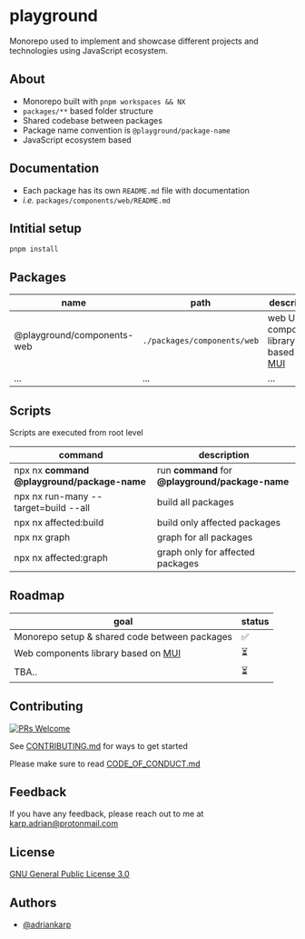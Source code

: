 
# playground

Monorepo used to implement and showcase different projects and technologies using JavaScript ecosystem.


## About

- Monorepo built with `pnpm workspaces && NX`
- `packages/**` based folder structure
- Shared codebase between packages
- Package name convention is `@playground/package-name`
- JavaScript ecosystem based

## Documentation

- Each package has its own `README.md` file with documentation
- *i.e.* `packages/components/web/README.md`

 
## Intitial setup

```
pnpm install
```

## Packages

| name      | path |description |
| ----------- | ----------- | ----------- |
| @playground/components-web | `./packages/components/web` | web UI components library based on [MUI](https://mui.com/) |
| ... | ... | ... |

## Scripts

Scripts are executed from root level

| command      | description |
| ----------- | ----------- |
| npx nx **command** **@playground/package-name** | run **command** for **@playground/package-name**  |
| npx nx run-many --target=build --all | build all packages |
| npx nx affected:build | build only affected packages |
| npx nx graph   | graph for all packages |
| npx nx affected:graph | graph only for affected packages |


## Roadmap

| goal  |  status   | 
|---|----|
| Monorepo setup & shared code between packages | ✅ |
| Web components library based on [MUI](https://mui.com/) | ⏳ |
| TBA.. | ⏳ |

## Contributing
[![PRs Welcome](https://img.shields.io/badge/PRs-welcome-brightgreen.svg?style=flat-square)](http://makeapullrequest.com)

See [CONTRIBUTING.md](./CONTRIBUTING.md) for ways to get started

Please make sure to read [CODE_OF_CONDUCT.md](./CODE_OF_CONDUCT.md)

## Feedback

If you have any feedback, please reach out to me at karp.adrian@protonmail.com

## License

[GNU General Public License 3.0](https://www.gnu.org/licenses/gpl-3.0.html)

## Authors

- [@adriankarp](https://www.github.com/adriankarp)

